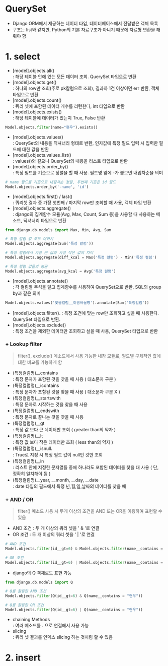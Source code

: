 # QuerySet
* Django ORM에서 제공하는 데이터 타입, 데이터베이스에서 전달받은 객체 목록
* 구조는 list와 같지만, Python의 기본 자료구조가 아니기 때문에 자료형 변환을 해줘야 함

# 1. select
* [model].objects.all()  
: 해당 테이블 안에 있는 모든 데이터 조회. QuerySet 타입으로 변환
* [model].objects.get()  
: 하나의 row만 조회(주로 pk칼럼으로 조회), 결과하 1건 이상이면 err 반환, 객체 타입으로 반환
* [model].objects.count()  
: 쿼리 셋에 포함된 데이터 개수를 리턴한다, int 타입으로 반환
* [model].objects.exists()  
: 해당 테이블에 데이터가 있는지 True, False 반환
```python
Model.objects.filter(name="현우").exists()
```
* [model].objects.values()  
: QuerySet의 내용을 딕셔너리 형태로 반환, 인자값에 특정 필드 입력 시 입력한 필드에 대한 값을 반환
* [model].objects.values_list()  
: values()와 같으나 QuerySet의 내용을 리스트 타입으로 반환
* [model].objects.order_by()  
: 특정 필드를 기준으로 정렬을 할 때 사용. 필드명 앞에 -가 붙으면 내립차순을 의미
```python
# name 필드를 기준으로 내림차순 정렬, 두번째 기준은 id 필드
Model.objects.order_by('-name', 'id')
```
* [model].objects.first() / last()  
: 쿼리셋 결과 중 가장 첫번째 / 마지막 row만 조회할 때 사용, 객체 타입 반환
* [model].objects.aggregate()  
: django의 집계함수 모듈(Avg, Max, Count, Sum 등)을 사용할 때 사용하는 메소드, 딕셔너리 타입으로 반환
```python
from django.db.models import Max, Min, Avg, Sum

# 특정 칼럼 값 모두 더하기
Model.objects.aggregate(Sum('특정 칼럼'))

# 특정 컬럼에서 가장 큰 값과 가장 작은 값의 차이
Model.objects.aggregate(diff_kcal = Max('특정 컬럼') - Min('특정 컬럼')

# 특정 컬럼 값들의 평균
Model.objects.aggregate(avg_kcal = Avg('특정 컬럼')
```
* [model].objects.annotate()  
: 각 컬럼별 주석을 달고 집계함수를 사용하여 QuerySet으로 반환, SQL의 group by과 같은 의미
```python
Model.objects.values('찾을컬럼__이름바꿀명').annotate(Sum('특정컬럼'))
```

* [model].objects.filter(). 
: 특정 조건에 맞는 row만 조회하고 싶을 때 사용한다. QuerySet 타입으로 반환.
* [model].objects.exclude()  
: 특정 조건을 제외한 데이터만 조회하고 싶을 때 사용, QuerySet 타입으로 반환

### + Lookup filter
> filter(), exclude() 메소드에서 사용 가능한 내장 모듈로, 필드별 구체적인 값에 대한 비교를 가능하게 함  
* (특정컬럼명)__contains  
: 특정 문자가 포함된 것을 찾을 때 사용 ( 대소문자 구분 )
* (특정컬럼명)__icontains  
: 특정 문자가 포함된 것을 찾을 때 사용 ( 대소문자 구분 X )
* (특정컬럼명)__startswith  
: 특정 문자로 시작하는 것을 찾을 때 사용
* (특정컬럼명)__endswith  
: 특정 문자로 끝나는 것을 찾을 때 사용
* (특정컬럼명)__gt  
: 특정 값 보다 큰 데이터만 조회 ( greater than의 약자 )
* (특정컬럼명)__lt  
: 특정 값 보다 작은 데이터만 조회 ( less than의 약자 )
* (특정컬럼명)__isnull.  
: True로 지정 시 특정 필드 값이 null인 것만 조회
* (특정컬럼명)__in  
: 리스트 안에 지정한 문자열들 중에 하나라도 포함된 데이터를 찾을 대 사용 ( 단, 정확히 일치해야 됨 )
* (특정컬럼명)__year, __month, __day, __date  
: date 타입의 필드에서 특정 년,월,일,날짜의 데이터를 찾을 때 

### + AND / OR
> filter() 메소드 사용 시 두개 이상의 조건을 AND 또는 OR을 이용하여 표현할 수 있음

* AND 조건 : 두 개 이상의 쿼리 셋을 ' & '로 연결
* OR 조건 : 두 개 이상의 쿼리 셋을 ' | '로 연결
```python
# AND 조건
Model.objects.filter(id__gt=6) & Model.objects.filter(name__contains = "현우")

# OR 조건
Model.objects.filter(id__gt=6) | Model.objects.filter(name__contains = "현우")
```
* django의 Q 객체로도 표현 가능
```python
from django.db.models import Q

# Q를 활용한 AND 조건
Model.objects.filter(Q(id__gt=6) & Q(name__contains = "현우"))

# Q를 활용한 OR 조건
Model.objects.filter(Q(id__gt=6) | Q(name__contains = "현우"))
```

* chaining Methods  
: 여러 메소드를 . 으로 연결해서 사용 가능
* slicing  
: 쿼리 셋 결과를 인덱스 slicing 하는 것처럼 할 수 있음


# 2. insert


